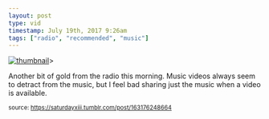 ```yaml
---
layout: post
type: vid
timestamp: July 19th, 2017 9:26am
tags: ["radio", "recommended", "music"]
---
```

[![thumbnail](http://i3.ytimg.com/vi/bcnIhzaDTd0/hqdefault.jpg)](https://www.youtube.com/watch?v=bcnIhzaDTd0)>
    
Another bit of gold from the radio this morning.
Music videos always seem to detract from the music, but I feel bad sharing just the music when a video is available.
 
  
<small>source: https://saturdayxiii.tumblr.com/post/163176248664</small>